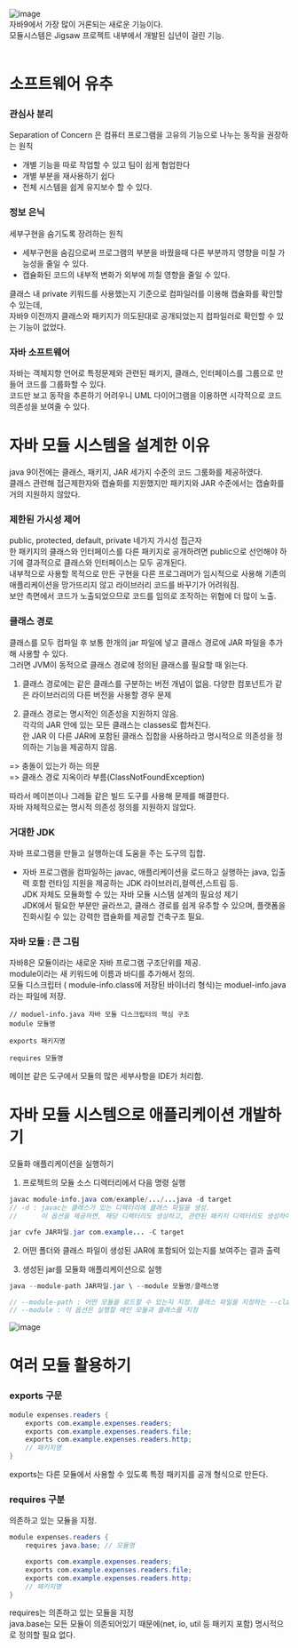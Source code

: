 ![image](https://user-images.githubusercontent.com/67637716/167344413-f5a09536-4e5f-49b7-9f0a-001acf0cc02c.png)  
자바9에서 가장 많이 거론되는 새로운 기능이다.  
모듈시스템은 Jigsaw 프로젝트 내부에서 개발된 십년이 걸린 기능.  
<br>

# 소프트웨어 유추
### 관심사 분리
Separation of Concern 은 컴퓨터 프로그램을 고유의 기능으로 나누는 동작을 권장하는 원칙  
* 개별 기능을 따로 작업할 수 있고 팀이 쉽게 협업한다
* 개별 부분을 재사용하기 쉽다
* 전체 시스템을 쉽게 유지보수 할 수 있다.  

### 정보 은닉
세부구현을 숨기도록 장려하는 원칙
* 세부구현을 숨김으로써 프로그램의 부분을 바꿨을때 다른 부분까지 영향을 미칠 가능성을 줄일 수 있다.
* 캡슐화된 코드의 내부적 변화가 외부에 끼칠 영향을 줄일 수 있다.  


클래스 내 private 키워드를 사용했는지 기준으로 컴파일러를 이용해 캡슐화를 확인할 수 있는데,  
자바9 이전까지 클래스와 패키지가 의도된대로 공개되었는지 컴파일러로 확인할 수 있는 기능이 없었다.  

### 자바 소프트웨어

자바는 객체지향 언어로 특정문제와 관련된 패키지, 클래스, 인터페이스를 그룹으로 만들어 코드를 그룹화할 수 있다.  
코드만 보고 동작을 추론하기 어려우니 UML 다이어그램을 이용하면 시각적으로 코드 의존성을 보여줄 수 있다.  

# 자바 모듈 시스템을 설계한 이유  
java 9이전에는 클래스, 패키지, JAR 세가지 수준의 코드 그룸화를 제공하였다.  
클래스 관련해 접근제한자와 캡슐화를 지원했지만 패키지와 JAR 수준에서는 캡슐화를 거의 지원하지 않았다.  

### 제한된 가시성 제어
public, protected, default, private 네가지 가시성 접근자  
한 패키지의 클래스와 인터페이스를 다른 패키지로 공개하려면 public으로 선언해야 하기에 결과적으로 클래스와 인터페이스는 모두 공개된다.  
내부적으로 사용할 목적으로 만든 구현을 다른 프로그래머가 임시적으로 사용해 기존의 애플리케이션을 망가뜨리지 않고 라이브러리 코드를 바꾸기가 어려워짐.  
보안 측면에서 코드가 노출되었으므로 코드를 임의로 조작하는 위협에 더 많이 노출.  

### 클래스 경로
클래스를 모두 컴파일 후 보통 한개의 jar 파일에 넣고 클래스 경로에 JAR 파일을 추가해 사용할 수 있다.  
그러면 JVM이 동적으로 클래스 경로에 정의된 클래스를 필요할 때 읽는다.  
1. 클래스 경로에는 같은 클래스를 구분하는 버전 개념이 없음.
다양한 컴포넌트가 같은 라이브러리의 다른 버전을 사용할 경우 문제  

2. 클래스 경로는 명시적인 의존성을 지원하지 않음.  
각각의 JAR 안에 있는 모든 클래스는 classes로 합쳐진다.  
한 JAR 이 다른 JAR에 포함된 클래스 집합을 사용하라고 명시적으로 의존성을 정의하는 기능을 제공하지 않음.  

=> 충돌이 있는가 하는 의문  
=> 클래스 경로 지옥이라 부름(ClassNotFoundException)  

따라서 메이븐이나 그레들 같은 빌드 도구를 사용해 문제를 해결한다.  
자바 자체적으로는 명시적 의존성 정의를 지원하지 않았다.  


### 거대한 JDK
자바 프로그램을 만들고 실행하는데 도움을 주는 도구의 집합.  
- 자바 프로그램을 컴파일하는 javac, 애플리케이션을 로드하고 실행하는 java, 입출력 호함 런타임 지원을 제공하는 JDK 라이브러리,컬렉션,스트림 등.  
JDK 자체도 모듈화할 수 있는 자바 모듈 시스템 설계의 필요성 제기  
JDK에서 필요한 부분만 골라쓰고, 클래스 경로를 쉽게 유추할 수 있으며, 플랫폼을 진화시킬 수 있는 강력한 캡슐화를 제공할 건축구조 필요.  


### 자바 모듈 : 큰 그림
자바8은 모듈이라는 새로운 자바 프로그램 구조단위를 제공.  
module이라는 새 키워드에 이름과 바디를 추가해서 정의.  
모듈 디스크립터 ( module-info.class에 저장된 바이너리 형식)는 moduel-info.java라는 파일에 저장.  

```  
// moduel-info.java 자바 모듈 디스크립터의 핵심 구조
module 모듈명

exports 패키지명

requires 모듈명
```  
메이븐 같은 도구에서 모듈의 많은 세부사항을 IDE가 처리함.  


# 자바 모듈 시스템으로 애플리케이션 개발하기
모듈화 애플리케이션을 실행하기  
1. 프로젝트의 모듈 소스 디렉터리에서 다음 명령 실행
``` java
javac module-info.java com/example/.../...java -d target
// -d : javac는 클래스가 있는 디렉터리에 클래스 파일을 생성. 
//      이 옵션을 제공하면, 해당 디렉터리도 생성하고, 관련된 패키지 디렉터리도 생성하여 클래스 파일을 만들어준다.

jar cvfe JAR파일.jar com.example... -C target
```  
2. 어떤 폴더와 클래스 파일이 생성된 JAR에 포함되어 있는지를 보여주는 결과 출력

3. 생성된 jar를 모듈화 애플리케이션으로 실행
``` java
java --module-path JAR파일.jar \ --module 모듈명/클래스명

// --module-path : 어떤 모듈을 로드할 수 있는지 지정. 클래스 파일을 지정하는 --classpath 와는 다름
// --module : 이 옵션은 실행할 메인 모듈과 클래스를 지정
```  
![image](https://user-images.githubusercontent.com/67637716/167359533-27f7c2ca-31ba-4d12-a5e2-537acbd54dc3.png)



# 여러 모듈 활용하기
### exports 구문
``` java
module expenses.readers {
    exports com.example.expenses.readers;
    exports com.example.expenses.readers.file;
    exports com.example.expenses.readers.http;
    // 패키지명
}
```  
exports는 다른 모듈에서 사용할 수 있도록 특정 패키지를 공개 형식으로 만든다.  

### requires 구분
의존하고 있는 모듈을 지정.  
``` java  
module expenses.readers {
    requires java.base; // 모듈명

    exports com.example.expenses.readers;
    exports com.example.expenses.readers.file;
    exports com.example.expenses.readers.http;
    // 패키지명
}
```  
requires는 의존하고 있는 모듈을 지정  
java.base는 모든 모듈이 의존되어있기 때문에(net, io, util 등 패키지 포함) 명시적으로 정의할 필요 없다.  




